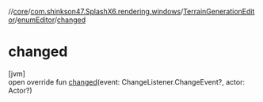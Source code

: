//[core](../../../../index.md)/[com.shinkson47.SplashX6.rendering.windows](../../index.md)/[TerrainGenerationEditor](../index.md)/[enumEditor](index.md)/[changed](changed.md)

# changed

[jvm]\
open override fun [changed](changed.md)(event: ChangeListener.ChangeEvent?, actor: Actor?)

